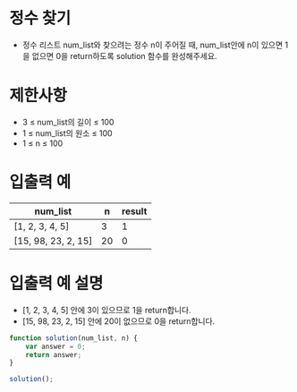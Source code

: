 # 정수 찾기
- 정수 리스트 num_list와 찾으려는 정수 n이 주어질 때, num_list안에 n이 있으면 1을 없으면 0을 return하도록 solution 함수를 완성해주세요.


# 제한사항
- 3 ≤ num_list의 길이 ≤ 100
- 1 ≤ num_list의 원소 ≤ 100
- 1 ≤ n ≤ 100


# 입출력 예
| num_list | n | result |
| -------- | - |------ |
| [1, 2, 3, 4, 5] | 3 | 1 |
| [15, 98, 23, 2, 15] | 20 | 0 |

# 입출력 예 설명
- [1, 2, 3, 4, 5] 안에 3이 있으므로 1을 return합니다.
- [15, 98, 23, 2, 15] 안에 20이 없으므로 0을 return합니다.


```javascript
function solution(num_list, n) {
    var answer = 0;
    return answer;
}

solution();
```
